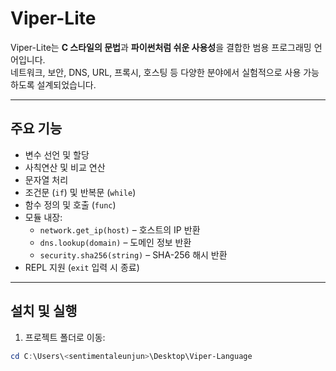 # Viper-Lite

Viper-Lite는 **C 스타일의 문법**과 **파이썬처럼 쉬운 사용성**을 결합한 범용 프로그래밍 언어입니다.  
네트워크, 보안, DNS, URL, 프록시, 호스팅 등 다양한 분야에서 실험적으로 사용 가능하도록 설계되었습니다.

---

## 주요 기능

- 변수 선언 및 할당
- 사칙연산 및 비교 연산
- 문자열 처리
- 조건문 (`if`) 및 반복문 (`while`)
- 함수 정의 및 호출 (`func`)
- 모듈 내장:
  - `network.get_ip(host)` – 호스트의 IP 반환
  - `dns.lookup(domain)` – 도메인 정보 반환
  - `security.sha256(string)` – SHA-256 해시 반환
- REPL 지원 (`exit` 입력 시 종료)

---

## 설치 및 실행

1. 프로젝트 폴더로 이동:

```powershell
cd C:\Users\<sentimentaleunjun>\Desktop\Viper-Language
